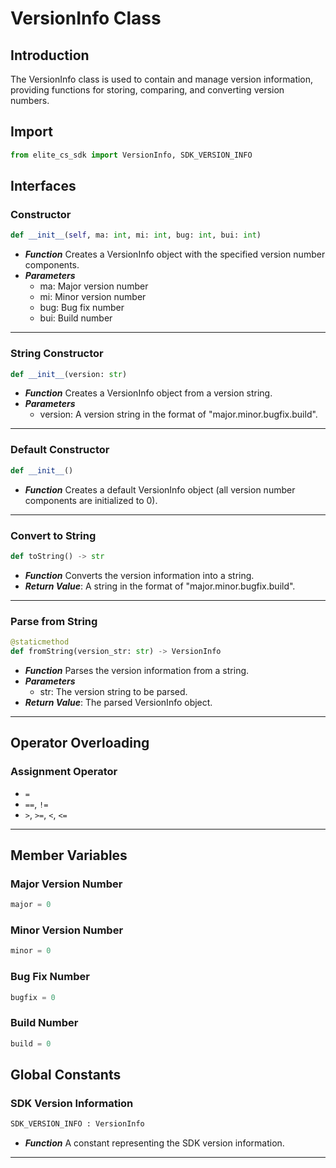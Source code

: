 # VersionInfo Class

## Introduction
The VersionInfo class is used to contain and manage version information, providing functions for storing, comparing, and converting version numbers.

## Import
```py
from elite_cs_sdk import VersionInfo, SDK_VERSION_INFO
```

## Interfaces

### Constructor
```py
def __init__(self, ma: int, mi: int, bug: int, bui: int)
```
- ***Function***
Creates a VersionInfo object with the specified version number components.
- ***Parameters***
    - ma: Major version number
    - mi: Minor version number
    - bug: Bug fix number
    - bui: Build number

---

### String Constructor
```py
def __init__(version: str)
```
- ***Function***
Creates a VersionInfo object from a version string.
- ***Parameters***
    - version: A version string in the format of "major.minor.bugfix.build".

---

### Default Constructor
```py
def __init__()
```
- ***Function***
Creates a default VersionInfo object (all version number components are initialized to 0).

---

### Convert to String
```py
def toString() -> str
```
- ***Function***
Converts the version information into a string.
- ***Return Value***: A string in the format of "major.minor.bugfix.build".

---

### Parse from String
```py
@staticmethod
def fromString(version_str: str) -> VersionInfo
```
- ***Function***
Parses the version information from a string.
- ***Parameters***
    - str: The version string to be parsed.
- ***Return Value***: The parsed VersionInfo object.

---

## Operator Overloading

### Assignment Operator
- `=`
- `==`, `!=`
- `>`, `>=`, `<`, `<=`

---

## Member Variables

### Major Version Number
```py
major = 0
```

### Minor Version Number
```py
minor = 0
```

### Bug Fix Number
```py
bugfix = 0
```

### Build Number
```py
build = 0
```

## Global Constants

### SDK Version Information
```py
SDK_VERSION_INFO : VersionInfo
```
- ***Function***
A constant representing the SDK version information.

---